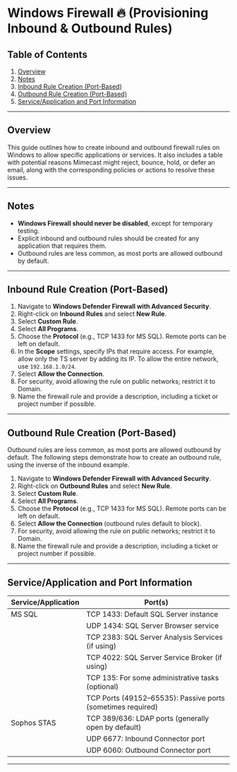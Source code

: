 # Windows Firewall 🔥 (Provisioning Inbound & Outbound Rules)

## Table of Contents

1. [Overview](#overview)  
2. [Notes](#notes)  
3. [Inbound Rule Creation (Port-Based)](#inbound-rule-creation-port-based)  
4. [Outbound Rule Creation (Port-Based)](#outbound-rule-creation-port-based)  
5. [Service/Application and Port Information](#serviceapplication-and-port-information)

---

## Overview

This guide outlines how to create inbound and outbound firewall rules on Windows to allow specific applications or services. It also includes a table with potential reasons Mimecast might reject, bounce, hold, or defer an email, along with the corresponding policies or actions to resolve these issues.

---

## Notes

- **Windows Firewall should never be disabled**, except for temporary testing.
- Explicit inbound and outbound rules should be created for any application that requires them.
- Outbound rules are less common, as most ports are allowed outbound by default.

---

## Inbound Rule Creation (Port-Based)

1. Navigate to **Windows Defender Firewall with Advanced Security**.
2. Right-click on **Inbound Rules** and select **New Rule**.
3. Select **Custom Rule**.
4. Select **All Programs**.
5. Choose the **Protocol** (e.g., TCP 1433 for MS SQL). Remote ports can be left on default.
6. In the **Scope** settings, specify IPs that require access. For example, allow only the TS server by adding its IP. To allow the entire network, use `192.168.1.0/24`.
7. Select **Allow the Connection**.
8. For security, avoid allowing the rule on public networks; restrict it to Domain.
9. Name the firewall rule and provide a description, including a ticket or project number if possible.

---

## Outbound Rule Creation (Port-Based)

Outbound rules are less common, as most ports are allowed outbound by default. The following steps demonstrate how to create an outbound rule, using the inverse of the inbound example.

1. Navigate to **Windows Defender Firewall with Advanced Security**.
2. Right-click on **Outbound Rules** and select **New Rule**.
3. Select **Custom Rule**.
4. Select **All Programs**.
5. Choose the **Protocol** (e.g., TCP 1433 for MS SQL). Remote ports can be left on default.
6. Select **Allow the Connection** (outbound rules default to block).
7. For security, avoid allowing the rule on public networks; restrict it to Domain.
8. Name the firewall rule and provide a description, including a ticket or project number if possible.

---

## Service/Application and Port Information

| Service/Application | Port(s) |
| --- | --- |
| MS SQL | TCP 1433: Default SQL Server instance |
|  | UDP 1434: SQL Server Browser service |
|  | TCP 2383: SQL Server Analysis Services (if using) |
|  | TCP 4022: SQL Server Service Broker (if using) |
|  | TCP 135: For some administrative tasks (optional) |
|  | TCP Ports (49152–65535): Passive ports (sometimes required) |
| Sophos STAS | TCP 389/636: LDAP ports (generally open by default) |
|  | UDP 6677: Inbound Connector port |
|  | UDP 6060: Outbound Connector port |

---